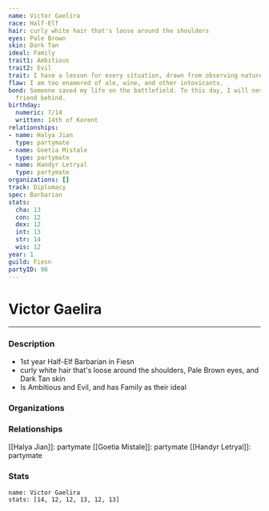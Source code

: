 ```yaml
---
name: Victor Gaelira
race: Half-Elf
hair: curly white hair that's loose around the shoulders
eyes: Pale Brown
skin: Dark Tan
ideal: Family
trait1: Ambitious
trait2: Evil
trait: I have a lesson for every situation, drawn from observing nature.
flaw: I am too enamored of ale, wine, and other intoxicants.
bond: Someone saved my life on the battlefield. To this day, I will never leave a
  friend behind.
birthday:
  numeric: 7/14
  written: 14th of Korent
relationships:
- name: Halya Jian
  type: partymate
- name: Goetia Mistale
  type: partymate
- name: Handyr Letryal
  type: partymate
organizations: []
track: Diplomacy
spec: Barbarian
stats:
  cha: 13
  con: 12
  dex: 12
  int: 13
  str: 14
  wis: 12
year: 1
guild: Fiesn
partyID: 96
---
```

# Victor Gaelira
---
### Description
- 1st year Half-Elf Barbarian in Fiesn
- curly white hair that's loose around the shoulders, Pale Brown eyes, and Dark Tan skin
- Is Ambitious and Evil, and has Family as their ideal

### Organizations
### Relationships
[[Halya Jian]]: partymate
[[Goetia Mistale]]: partymate
[[Handyr Letryal]]: partymate
### Stats
```statblock
name: Victor Gaelira
stats: [14, 12, 12, 13, 12, 13]
```